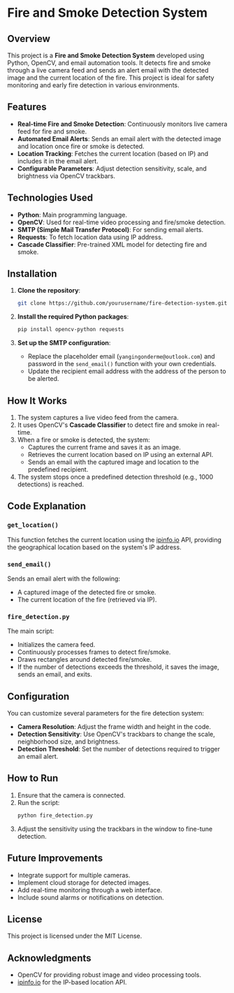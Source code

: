 # Fire and Smoke Detection System

## Overview
This project is a **Fire and Smoke Detection System** developed using Python, OpenCV, and email automation tools. It detects fire and smoke through a live camera feed and sends an alert email with the detected image and the current location of the fire. This project is ideal for safety monitoring and early fire detection in various environments.

## Features
- **Real-time Fire and Smoke Detection**: Continuously monitors live camera feed for fire and smoke.
- **Automated Email Alerts**: Sends an email alert with the detected image and location once fire or smoke is detected.
- **Location Tracking**: Fetches the current location (based on IP) and includes it in the email alert.
- **Configurable Parameters**: Adjust detection sensitivity, scale, and brightness via OpenCV trackbars.

## Technologies Used
- **Python**: Main programming language.
- **OpenCV**: Used for real-time video processing and fire/smoke detection.
- **SMTP (Simple Mail Transfer Protocol)**: For sending email alerts.
- **Requests**: To fetch location data using IP address.
- **Cascade Classifier**: Pre-trained XML model for detecting fire and smoke.

## Installation
1. **Clone the repository**:
    ```bash
    git clone https://github.com/yourusername/fire-detection-system.git](https://github.com/HBeratGokoglan/Fire-Detection-Python-OpenCV.git
    ```
2. **Install the required Python packages**:
    ```bash
    pip install opencv-python requests
    ```

3. **Set up the SMTP configuration**:
   - Replace the placeholder email (`yangingonderme@outlook.com`) and password in the `send_email()` function with your own credentials.
   - Update the recipient email address with the address of the person to be alerted.

## How It Works
1. The system captures a live video feed from the camera.
2. It uses OpenCV's **Cascade Classifier** to detect fire and smoke in real-time.
3. When a fire or smoke is detected, the system:
   - Captures the current frame and saves it as an image.
   - Retrieves the current location based on IP using an external API.
   - Sends an email with the captured image and location to the predefined recipient.
4. The system stops once a predefined detection threshold (e.g., 1000 detections) is reached.

## Code Explanation

### `get_location()`
This function fetches the current location using the [ipinfo.io](https://ipinfo.io/) API, providing the geographical location based on the system's IP address.

### `send_email()`
Sends an email alert with the following:
- A captured image of the detected fire or smoke.
- The current location of the fire (retrieved via IP).

### `fire_detection.py`
The main script:
- Initializes the camera feed.
- Continuously processes frames to detect fire/smoke.
- Draws rectangles around detected fire/smoke.
- If the number of detections exceeds the threshold, it saves the image, sends an email, and exits.

## Configuration
You can customize several parameters for the fire detection system:
- **Camera Resolution**: Adjust the frame width and height in the code.
- **Detection Sensitivity**: Use OpenCV's trackbars to change the scale, neighborhood size, and brightness.
- **Detection Threshold**: Set the number of detections required to trigger an email alert.

## How to Run
1. Ensure that the camera is connected.
2. Run the script:
    ```bash
    python fire_detection.py
    ```
3. Adjust the sensitivity using the trackbars in the window to fine-tune detection.

## Future Improvements
- Integrate support for multiple cameras.
- Implement cloud storage for detected images.
- Add real-time monitoring through a web interface.
- Include sound alarms or notifications on detection.

## License
This project is licensed under the MIT License.

## Acknowledgments
- OpenCV for providing robust image and video processing tools.
- [ipinfo.io](https://ipinfo.io/) for the IP-based location API.
